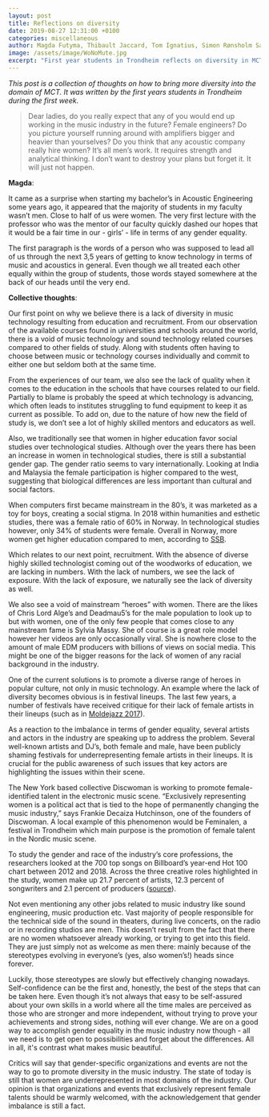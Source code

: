 ```yaml
---
layout: post
title: Reflections on diversity
date: 2019-08-27 12:31:00 +0100
categories: miscellaneous
author: Magda Futyma, Thibault Jaccard, Tom Ignatius, Simon Rønsholm Sandvik, Ulrik Antoniussen Halmøy
image: /assets/image/WoNoMute.jpg
excerpt: "First year students in Trondheim reflects on diversity in MCT"
---
```

*This post is a collection of thoughts on how to bring more diversity into the domain of MCT. It was written by the first years students in Trondheim during the first week.*

> Dear ladies, do you really expect that any of you would end up working in the music industry in the future? Female engineers? Do you picture yourself running around with amplifiers bigger and heavier than yourselves? Do you think that any acoustic company really hire women? It’s all men’s work. It requires strength and analytical thinking. I don’t want to destroy your plans but forget it. It will just not happen.

**Magda**:

It came as a surprise when starting my bachelor’s in Acoustic Engineering some years ago, it appeared that the majority of students in my faculty wasn’t men. Close to half of us were women. The very first lecture with the professor who was the mentor of our faculty quickly dashed our hopes that it would be a fair time in our - girls’ - life in terms of any gender equality.

The first paragraph is the words of a person who was supposed to lead all of us through the next 3,5 years of getting to know technology in terms of music and acoustics in general.
Even though we all treated each other equally within the group of students, those words stayed somewhere at the back of our heads until the very end.

**Collective thoughts**:

Our first point on why we believe there is a lack of diversity in music technology resulting from education and recruitment. From our observation of the available courses found in universities and schools around the world, there is a void of music technology and sound technology related courses compared to other fields of study. Along with students often having to choose between music or technology courses individually and commit to either one but seldom both at the same time.

From the experiences of our team, we also see the lack of quality when it comes to the education in the schools that have courses related to our field. Partially to blame is probably the speed at which technology is advancing, which often leads to institutes struggling to fund equipment to keep it as current as possible. To add on, due to the nature of how new the field of study is, we don’t see a lot of highly skilled mentors and educators as well.

Also, we traditionally see that women in higher education favor social studies over technological studies. Although over the years there has been an increase in women in technological studies, there is still a substantial gender gap. The gender ratio seems to vary internationally. Looking at India and Malaysia the female participation is higher compared to the west, suggesting that biological differences are less important than cultural and social factors.

When computers first became mainstream in the 80’s, it was marketed as a toy for boys, creating a social stigma. In 2018 within humanities and esthetic studies, there was a female ratio of 60% in Norway. In technological studies however, only 34% of students were female. Overall in Norway, more women get higher education compared to men, according to [SSB](https://www.ssb.no/en/utdanning/statistikker/utuvh).

Which relates to our next point, recruitment.
With the absence of diverse highly skilled technologist coming out of the woodworks of education, we are lacking in numbers. With the lack of numbers, we see the lack of exposure. With the lack of exposure, we naturally see the lack of diversity as well.

We also see a void of mainstream “heroes” with women. There are the likes of Chris Lord Alge’s and Deadmau5’s for the male population to look up to but with women, one of the only few people that comes close to any mainstream fame is Sylvia Massy. She of course is a great role model however her videos are only occasionally viral. She is nowhere close to the amount of male EDM producers with billions of views on social media. This might be one of the bigger reasons for the lack of women of any racial background in the industry.

One of the current solutions is to promote a diverse range of heroes in popular culture, not only in music technology. An example where the lack of diversity becomes obvious is in festival lineups. The last few years, a number of festivals have received critique for their lack of female artists in their lineups (such as in [Moldejazz 2017](https://www.nrk.no/mr/far-kritikk-for-kvinneandel-1.13591225)).

As a reaction to the imbalance in terms of gender equality, several artists and actors in the industry are speaking up to address the problem. Several well-known artists and DJ’s, both female and male, have been publicly shaming festivals for underrepresenting female artists in their lineups. It is crucial for the public awareness of such issues that key actors are highlighting the issues within their scene.

The New York based collective Discwoman is working to promote female-identified talent in the electronic music scene. “Exclusively representing women is a political act that is tied to the hope of permanently changing the music industry,” says Frankie Decaiza Hutchinson, one of the founders of Discwoman. A local example of this phenomenon would be Feminalen, a festival in Trondheim which main purpose is the promotion of female talent in the Nordic music scene.

To study the gender and race of the industry’s core professions, the researchers looked at the 700 top songs on Billboard’s year-end Hot 100 chart between 2012 and 2018. Across the three creative roles highlighted in the study, women make up 21.7 percent of artists, 12.3 percent of songwriters and 2.1 percent of producers ([source](https://www.forbes.com/sites/caitlinkelley/2019/02/06/music-industry-study-annenberg-gender-equality/#5473504c5f81)).

Not even mentioning any other jobs related to music industry like sound engineering, music production etc. Vast majority of people responsible for the technical side of the sound in theaters, during live concerts, on the radio or in recording studios are men. This doesn’t result from the fact that there are no women whatsoever already working, or trying to get into this field. They are just simply not as welcome as men there: mainly because of the stereotypes evolving in everyone’s (yes, also women’s!) heads since forever.

Luckily, those stereotypes are slowly but effectively changing nowadays. Self-confidence can be the first and, honestly, the best of the steps that can be taken here. Even though it’s not always that easy to be self-assured about your own skills in a world where all the time males are perceived as those who are stronger and more independent, without trying to prove your achievements and strong sides, nothing will ever change. We are on a good way to accomplish gender equality in the music industry now though - all we need is to get open to possibilities and forget about the differences. All in all, it's contrast what makes music beautiful.

Critics will say that gender-specific organizations and events are not the way to go to promote diversity in the music industry. The state of today is still that women are underrepresented in most domains of the industry. Our opinion is that organizations and events that exclusively represent female talents should be warmly welcomed, with the acknowledgement that gender imbalance is still a fact.

